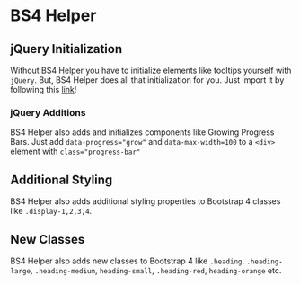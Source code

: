 # BS4 Helper

## jQuery Initialization

Without BS4 Helper you have to initialize elements like tooltips yourself with `jQuery`. But, BS4 Helper does all that initialization for you. Just import it by following this [link](https://bhogi7589.github.io/bs4-helper)!

### jQuery Additions

BS4 Helper also adds and initializes components like Growing Progress Bars. Just add `data-progress="grow"` and `data-max-width=100` to a `<div>` element with `class="progress-bar"`

## Additional Styling

BS4 Helper also adds additional styling properties to Bootstrap 4 classes like `.display-1,2,3,4`.

## New Classes

BS4 Helper also adds new classes to Bootstrap 4 like `.heading`, `.heading-large`, `.heading-medium`, `heading-small`, `.heading-red`, `heading-orange` etc.
